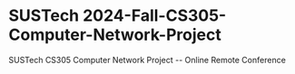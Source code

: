 # SUSTech 2024-Fall-CS305-Computer-Network-Project
SUSTech CS305 Computer Network Project -- Online Remote Conference
